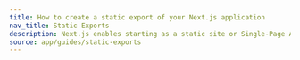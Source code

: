 ```yaml
---
title: How to create a static export of your Next.js application
nav_title: Static Exports
description: Next.js enables starting as a static site or Single-Page Application (SPA), then later optionally upgrading to use features that require a server.
source: app/guides/static-exports
---
```

